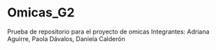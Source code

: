 # Omicas_G2
Prueba de repositorio para el proyecto de omicas
Integrantes: Adriana Aguirre, Paola Dávalos, Daniela Calderón
